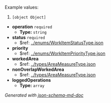 Example values: 

 1. `[object Object]`
 - <b id="#/properties/operation">operation</b> `required`
	 - **Type:** `string`
 - <b id="#/properties/status">status</b> `required`
	 - &#36;ref: [../enums/WorkItemStatusType.json](#..enumsworkitemstatustype.json)
 - <b id="#/properties/priority">priority</b>
	 - &#36;ref: [../enums/WorkItemPriorityType.json](#..enumsworkitemprioritytype.json)
 - <b id="#/properties/workedArea">workedArea</b>
	 - &#36;ref: [../types/AreaMeasureType.json](#..typesareameasuretype.json)
 - <b id="#/properties/nonOverlapWorkedArea">nonOverlapWorkedArea</b>
	 - &#36;ref: [../types/AreaMeasureType.json](#..typesareameasuretype.json)
 - <b id="#/properties/loggedOperations">loggedOperations</b>
	 - **Type:** `array`

_Generated with [json-schema-md-doc](https://brianwendt.github.io/json-schema-md-doc/)_